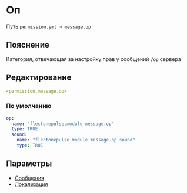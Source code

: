 # Оп
Путь `permission.yml > message.op`

## Пояснение
Категория, отвечающая за настройку прав у сообщений `/op` сервера

## Редактирование
```yaml
<permission.message.op>
```

### По умолчанию
```yaml
op:
  name: "flectonepulse.module.message.op"
  type: TRUE
  sound:
    name: "flectonepulse.module.message.op.sound"
    type: TRUE
```

## Параметры

- [Сообщения](/docs/message/op/)
- [Локализация](/docs/localizations/ru_ru/message/op/)

<!--@include: @/parts/permission/permissionTier3.md-->
<!--@include: @/parts/permission/sound.md-->

